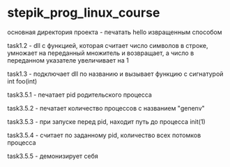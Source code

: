 # stepik_prog_linux_course

основная директория проекта - печатать hello извращенным способом 

task1.2 - dll с функцией, которая считает число символов в строке, умножает на переданный множитель и возвращает, а число в переданном указателе увеличивает на 1

task1.3 - подключает dll по названию и вызывает функцию с сигнатурой int foo(int)

task3.5.1 - печатает pid родительского процесса

task3.5.2 - печатает количество процессов с названием "genenv"

task3.5.3 - при запуске перед pid, находит путь до процесса init(1)

task3.5.4 - считает по заданному pid, количество всех потомков процесса

task3.5.5 - демонизирует себя